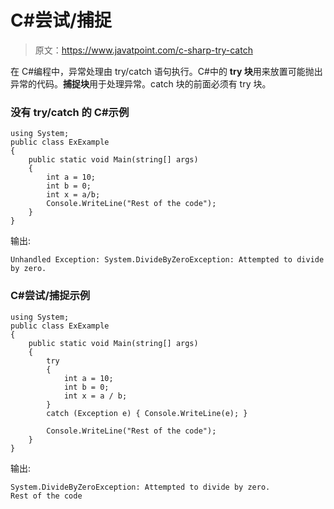 # C#尝试/捕捉

> 原文：<https://www.javatpoint.com/c-sharp-try-catch>

在 C#编程中，异常处理由 try/catch 语句执行。C#中的 **try 块**用来放置可能抛出异常的代码。**捕捉块**用于处理异常。catch 块的前面必须有 try 块。

### 没有 try/catch 的 C#示例

```
using System;
public class ExExample
{
    public static void Main(string[] args)
    {
        int a = 10;
        int b = 0;
        int x = a/b;  
        Console.WriteLine("Rest of the code");
    }
}

```

输出:

```
Unhandled Exception: System.DivideByZeroException: Attempted to divide by zero.

```

### C#尝试/捕捉示例

```
using System;
public class ExExample
{
    public static void Main(string[] args)
    {
        try
        {
            int a = 10;
            int b = 0;
            int x = a / b;
        }
        catch (Exception e) { Console.WriteLine(e); }

        Console.WriteLine("Rest of the code");
    }
}

```

输出:

```
System.DivideByZeroException: Attempted to divide by zero.
Rest of the code

```
